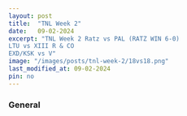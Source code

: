 ```yaml
---
layout: post
title:  "TNL Week 2"
date:   09-02-2024
excerpt: "TNL Week 2 Ratz vs PAL (RATZ WIN 6-0)
LTU vs XIII R & CO 
EXD/KSK vs V"
image: "/images/posts/tnl-week-2/18vs18.png"
last_modified_at: 09-02-2024
pin: no
---
```


### General
